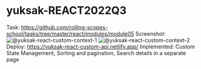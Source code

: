 # yuksak-REACT2022Q3

Task: https://github.com/rolling-scopes-school/tasks/tree/master/react/modules/module05
Screenshot: ![@yuksak-react-custom-context-1](https://user-images.githubusercontent.com/103451495/200122835-6c6b09bb-8abc-42f2-b5ec-17e8e3ef1db4.png)
![@yuksak-react-custom-context-2](https://user-images.githubusercontent.com/103451495/200122839-861850b4-55d4-4c82-a189-e4e791592bc8.png)
Deploy: https://yuksak-react-custom-api.netlify.app/
Implemented: Custom State Management, Sorting and pagination, Search details in a separate page

